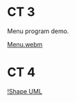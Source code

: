 # CT 3
Menu program demo.

[Menu.webm](https://github.com/CSUG-Cole/CSC372-CT-Assignments/assets/146023803/482ae670-c554-409b-a4df-c4495a121631)

# CT 4 
[!Shape UML](assets/Shape_UML.png)

